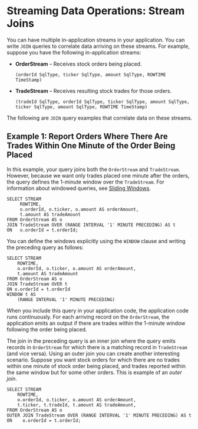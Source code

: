 # Streaming Data Operations: Stream Joins<a name="stream-joins-concepts"></a>

You can have multiple in\-application streams in your application\. You can write `JOIN` queries to correlate data arriving on these streams\. For example, suppose you have the following in\-application streams:

+ **OrderStream** – Receives stock orders being placed\.

  ```
  (orderId SqlType, ticker SqlType, amount SqlType, ROWTIME TimeStamp)
  ```

+ **TradeStream** – Receives resulting stock trades for those orders\.

  ```
  (tradeId SqlType, orderId SqlType, ticker SqlType, amount SqlType, ticker SqlType, amount SqlType, ROWTIME TimeStamp)
  ```

The following are `JOIN` query examples that correlate data on these streams\.

## Example 1: Report Orders Where There Are Trades Within One Minute of the Order Being Placed<a name="join-ex1"></a>

In this example, your query joins both the `OrderStream` and `TradeStream`\. However, because we want only trades placed one minute after the orders, the query defines the 1\-minute window over the `TradeStream`\. For information about windowed queries, see [Sliding Windows](sliding-window-concepts.md)\.

```
SELECT STREAM
     ROWTIME, 
     o.orderId, o.ticker, o.amount AS orderAmount,
     t.amount AS tradeAmount
FROM OrderStream AS o
JOIN TradeStream OVER (RANGE INTERVAL '1' MINUTE PRECEDING) AS t
ON   o.orderId = t.orderId;
```

You can define the windows explicitly using the `WINDOW` clause and writing the preceding query as follows: 

```
SELECT STREAM
    ROWTIME, 
    o.orderId, o.ticker, o.amount AS orderAmount,
    t.amount AS tradeAmount
FROM OrderStream AS o
JOIN TradeStream OVER t
ON o.orderId = t.orderId
WINDOW t AS
    (RANGE INTERVAL '1' MINUTE PRECEDING)
```

When you include this query in your application code, the application code runs continuously\. For each arriving record on the `OrderStream`, the application emits an output if there are trades within the 1\-minute window following the order being placed\. 

The join in the preceding query is an inner join where the query emits records in `OrderStream` for which there is a matching record in `TradeStream` \(and vice versa\)\. Using an outer join you can create another interesting scenario\. Suppose you want stock orders for which there are no trades within one minute of stock order being placed, and trades reported within the same window but for some other orders\. This is example of an *outer join*\. 

```
SELECT STREAM
    ROWTIME, 
    o.orderId, o.ticker, o.amount AS orderAmount,
    t.ticker, t.tradeId, t.amount AS tradeAmount,
FROM OrderStream AS o
OUTER JOIN TradeStream OVER (RANGE INTERVAL '1' MINUTE PRECEDING) AS t
ON    o.orderId = t.orderId;
```
